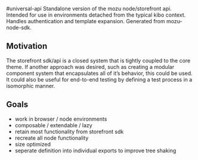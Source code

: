 #universal-api
Standalone version of the mozu node/storefront api. Intended for use in environments detached from the typical kibo context. Handles authentication and template expansion. Generated from mozu-node-sdk.

## Motivation

The storefront sdk/api is a closed system that is tightly coupled to the core theme. If another approach was desired, such as creating a modular component system that encapsulates all of it’s behavior, this could be used. It could also be useful for end-to-end testing by defining a test process in a isomorphic manner.

## Goals

- work in browser / node environments
- composable / extendable / lazy
- retain most functionality from storefront sdk
- recreate all node functionality
- size optimized
- seperate definition into individual exports to improve tree shaking
